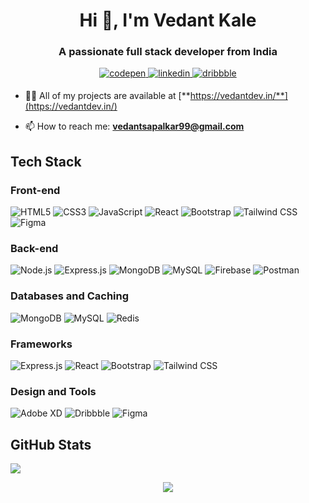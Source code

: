 <h1 align="center">Hi 👋, I'm Vedant Kale</h1>
<h3 align="center">A passionate full stack developer from India</h3>
<div align="center">
  <a href="https://codepen.io/vedant8177" target="_blank">
    <img src=https://img.shields.io/badge/codepen-%23131417.svg?&style=for-the-badge&logo=codepen&logoColor=white alt=codepen style="margin-bottom: 5px;" />
  </a>
  <a href="https://www.linkedin.com/in/vedant-kale-dev/" target="_blank">
    <img src=https://img.shields.io/badge/linkedin-%231E77B5.svg?&style=for-the-badge&logo=linkedin&logoColor=white alt=linkedin style="margin-bottom: 5px;" />
  </a>
  <a href="https://dribbble.com/vedantssj" target="_blank">
    <img src=https://img.shields.io/badge/dribbble-%23E45285.svg?&style=for-the-badge&logo=dribbble&logoColor=white alt=dribbble style="margin-bottom: 5px;" />
  </a>  
</div>

- 👨‍💻 All of my projects are available at [**https://vedantdev.in/**](https://vedantdev.in/)

- 📫 How to reach me: **vedantsapalkar99@gmail.com**

## Tech Stack

### Front-end
![HTML5](https://img.shields.io/badge/HTML5-%23E34F26.svg?style=flat-square&logo=html5&logoColor=white)
![CSS3](https://img.shields.io/badge/CSS3-%231572B6.svg?style=flat-square&logo=css3&logoColor=white)
![JavaScript](https://img.shields.io/badge/JavaScript-%23323330.svg?style=flat-square&logo=javascript&logoColor=%23F7DF1E)
![React](https://img.shields.io/badge/React-%2320232a.svg?style=flat-square&logo=react&logoColor=%2361DAFB)
![Bootstrap](https://img.shields.io/badge/Bootstrap-%23563D7C.svg?style=flat-square&logo=bootstrap&logoColor=white)
![Tailwind CSS](https://img.shields.io/badge/Tailwind_CSS-%2338B2AC.svg?style=flat-square&logo=tailwind-css&logoColor=white)
![Figma](https://img.shields.io/badge/Figma-%23F24E1E.svg?style=flat-square&logo=figma&logoColor=white)

### Back-end
![Node.js](https://img.shields.io/badge/Node.js-6DA55F?style=flat-square&logo=node.js&logoColor=white)
![Express.js](https://img.shields.io/badge/Express.js-%23404d59.svg?style=flat-square&logo=express&logoColor=%2361DAFB)
![MongoDB](https://img.shields.io/badge/MongoDB-%234ea94b.svg?style=flat-square&logo=mongodb&logoColor=white)
![MySQL](https://img.shields.io/badge/MySQL-%2300f.svg?style=flat-square&logo=mysql&logoColor=white)
![Firebase](https://img.shields.io/badge/Firebase-%23039BE5.svg?style=flat-square&logo=firebase)
![Postman](https://img.shields.io/badge/Postman-FF6C37?style=flat-square&logo=postman&logoColor=white)

### Databases and Caching
![MongoDB](https://img.shields.io/badge/MongoDB-%234ea94b.svg?style=flat-square&logo=mongodb&logoColor=white)
![MySQL](https://img.shields.io/badge/MySQL-%2300f.svg?style=flat-square&logo=mysql&logoColor=white)
![Redis](https://img.shields.io/badge/Redis-%23DC382D.svg?style=flat-square&logo=redis&logoColor=white)

### Frameworks
![Express.js](https://img.shields.io/badge/Express.js-%23404d59.svg?style=flat-square&logo=express&logoColor=%2361DAFB)
![React](https://img.shields.io/badge/React-%2320232a.svg?style=flat-square&logo=react&logoColor=%2361DAFB)
![Bootstrap](https://img.shields.io/badge/Bootstrap-%23563D7C.svg?style=flat-square&logo=bootstrap&logoColor=white)
![Tailwind CSS](https://img.shields.io/badge/Tailwind_CSS-%2338B2AC.svg?style=flat-square&logo=tailwind-css&logoColor=white)

### Design and Tools
![Adobe XD](https://img.shields.io/badge/Adobe%20XD-470137?style=flat-square&logo=Adobe%20XD&logoColor=#FF61F6)
![Dribbble](https://img.shields.io/badge/Dribbble-EA4C89?style=flat-square&logo=dribbble&logoColor=white)
![Figma](https://img.shields.io/badge/Figma-%23F24E1E.svg?style=flat-square&logo=figma&logoColor=white)

## GitHub Stats
![](https://github-readme-stats.vercel.app/api/top-langs/?username=vedant8177&theme=dark&hide_border=false&include_all_commits=true&count_private=true&layout=donut-vertical)


<p align="center">
  <a href="https://github.com/vedant8177">
    <img src="https://komarev.com/ghpvc/?username=vedant8177&color=blue&style=flat)" />
  </a>
</p>
